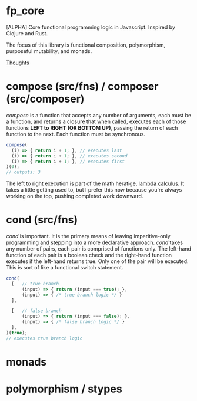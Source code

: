 # fp_core
[ALPHA]
Core functional programming logic in Javascript. Inspired by Clojure and Rust.

The focus of this library is functional composition, polymorphism, purposeful mutability, and
monads.

[Thoughts](https://github.com/christopherbm/fp_core/blob/master/THOUGHTS.md)

# compose (src/fns) / composer (src/composer)
*compose* is a function that accepts any number of arguments, each must be a function, and returns 
a closure that when called, executes each of those functions **LEFT to RIGHT (OR BOTTOM UP)**, 
passing the return of each function to the next. Each function must be synchronous.

```javascript
compose(
  (i) => { return i + 1; }, // executes last
  (i) => { return i + 1; }, // executes second
  (i) => { return i + 1; }, // executes first
)(0);
// outputs: 3
```

The left to right execution is part of the math heratige, 
[lambda calculus](https://en.wikipedia.org/wiki/Lambda_calculus). It takes a little getting used to,
but I prefer this now because you're always working on the top, pushing completed work downward.

# cond (src/fns)
*cond* is important. It is the primary means of leaving imperitive-only programming and stepping into
a more declarative approach. *cond* takes any number of pairs, each pair is comprised of functions only.
The left-hand function of each pair is a boolean check and the right-hand function executes if the
left-hand returns true. Only one of the pair will be executed. This is sort of like a functional
switch statement.

```javascript
cond(
  [   // true branch
  	  (input) => { return (input === true); },
  	  (input) => { /* true branch logic */ }
  ],

  [   // false branch
  	  (input) => { return (input === false); },
      (input) => { /* false branch logic */ }
  ],
)(true);
// executes true branch logic
```



# monads

# polymorphism / stypes